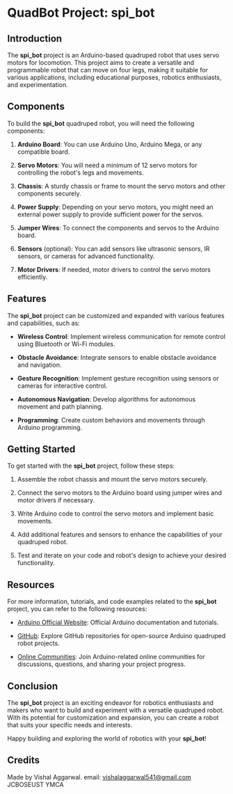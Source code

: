 # QuadBot Project: spi_bot

## Introduction

The **spi_bot** project is an Arduino-based quadruped robot that uses servo motors for locomotion. This project aims to create a versatile and programmable robot that can move on four legs, making it suitable for various applications, including educational purposes, robotics enthusiasts, and experimentation.

## Components

To build the **spi_bot** quadruped robot, you will need the following components:

1. **Arduino Board**: You can use Arduino Uno, Arduino Mega, or any compatible board.

2. **Servo Motors**: You will need a minimum of 12 servo motors for controlling the robot's legs and movements.

3. **Chassis**: A sturdy chassis or frame to mount the servo motors and other components securely.

4. **Power Supply**: Depending on your servo motors, you might need an external power supply to provide sufficient power for the servos.

5. **Jumper Wires**: To connect the components and servos to the Arduino board.

6. **Sensors** (optional): You can add sensors like ultrasonic sensors, IR sensors, or cameras for advanced functionality.

7. **Motor Drivers**: If needed, motor drivers to control the servo motors efficiently.

## Features

The **spi_bot** project can be customized and expanded with various features and capabilities, such as:

- **Wireless Control**: Implement wireless communication for remote control using Bluetooth or Wi-Fi modules.

- **Obstacle Avoidance**: Integrate sensors to enable obstacle avoidance and navigation.

- **Gesture Recognition**: Implement gesture recognition using sensors or cameras for interactive control.

- **Autonomous Navigation**: Develop algorithms for autonomous movement and path planning.

- **Programming**: Create custom behaviors and movements through Arduino programming.

## Getting Started

To get started with the **spi_bot** project, follow these steps:

1. Assemble the robot chassis and mount the servo motors securely.

2. Connect the servo motors to the Arduino board using jumper wires and motor drivers if necessary.

3. Write Arduino code to control the servo motors and implement basic movements.

4. Add additional features and sensors to enhance the capabilities of your quadruped robot.

5. Test and iterate on your code and robot's design to achieve your desired functionality.

## Resources

For more information, tutorials, and code examples related to the **spi_bot** project, you can refer to the following resources:

- [Arduino Official Website](https://www.arduino.cc/): Official Arduino documentation and tutorials.

- [GitHub](https://github.com/): Explore GitHub repositories for open-source Arduino quadruped robot projects.

- [Online Communities](https://www.reddit.com/r/arduino/): Join Arduino-related online communities for discussions, questions, and sharing your project progress.

## Conclusion

The **spi_bot** project is an exciting endeavor for robotics enthusiasts and makers who want to build and experiment with a versatile quadruped robot. With its potential for customization and expansion, you can create a robot that suits your specific needs and interests.

Happy building and exploring the world of robotics with your **spi_bot**!

## Credits
Made by Vishal Aggarwal.
email: vishalaggarwal541@gmail.com
JCBOSEUST YMCA
